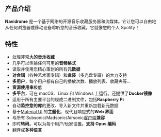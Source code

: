 ## 产品介绍

**Navidrome** 是一个基于网络的开源音乐收藏服务器和流媒体。它让您可以自由地从任何浏览器或移动设备聆听您的音乐收藏。它就像您的个人 Spotify！

## 特性

- 处理非常**大的音乐收藏**
- 几乎可以传输任何可用的**音频格式**
- 读取并使用您精心策划的所有**元数据**
- **对合辑**（各种艺术家专辑）和**盒装**（多光盘专辑）的大力支持
- **多用户**，每个用户都有自己的播放次数、播放列表、收藏夹等...
- **资源使用率**极低
- **多平台**，可在 macOS、Linux 和 Windows 上运行。还提供了**Docker镜像**
- 适用于所有主要平台的现成二进制文件，包括**Raspberry Pi**
- 自动**监控您的库**的更改、导入新文件并重新加载新元数据
- 基于[Material UI](https://material-ui.com) 的**主题化**、现代且响应式的**Web 界面**
- 与所有 Subsonic/Madsonic/Airsonic[客户端](https://www.navidrome.org/docs/overview/#apps)**兼容**
- 即时**转码**。可以为每个用户/玩家设置。**支持 Opus 编码**
- 翻译成**多种语言**
